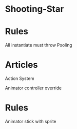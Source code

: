 # Shooting-Star

# Rules
All instantiate must throw Pooling

# Articles
Action System

Animator controller override

# Rules
Animator stick with sprite
